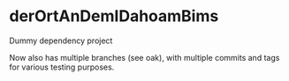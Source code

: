 # derOrtAnDemIDahoamBims
Dummy dependency project

Now also has multiple branches (see oak), with multiple commits and tags for various testing purposes.
